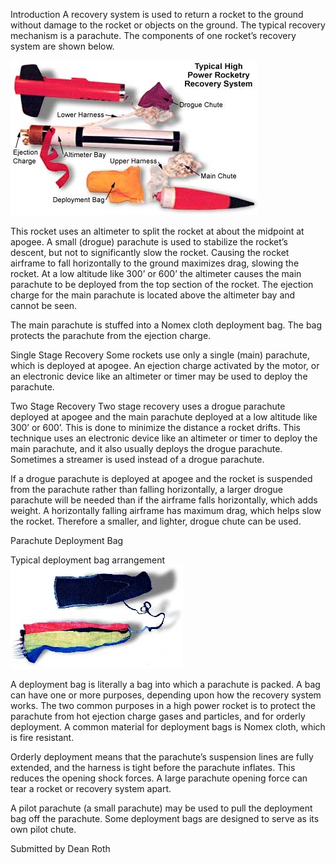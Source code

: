 Introduction A recovery system is used to return a rocket to the ground without damage to the rocket or objects on the ground. The typical recovery mechanism is a parachute. The components of one rocket’s recovery system are shown below.

![](/images/recovery_rocket.jpg)

This rocket uses an altimeter to split the rocket at about the midpoint at apogee. A small (drogue) parachute is used to stabilize the rocket’s descent, but not to significantly slow the rocket. Causing the rocket airframe to fall horizontally to the ground maximizes drag, slowing the rocket. At a low altitude like 300’ or 600’ the altimeter causes the main parachute to be deployed from the top section of the rocket. The ejection charge for the main parachute is located above the altimeter bay and cannot be seen.

The main parachute is stuffed into a Nomex cloth deployment bag. The bag protects the parachute from the ejection charge.

Single Stage Recovery Some rockets use only a single (main) parachute, which is deployed at apogee. An ejection charge activated by the motor, or an electronic device like an altimeter or timer may be used to deploy the parachute.

Two Stage Recovery Two stage recovery uses a drogue parachute deployed at apogee and the main parachute deployed at a low altitude like 300’ or 600’. This is done to minimize the distance a rocket drifts. This technique uses an electronic device like an altimeter or timer to deploy the main parachute, and it also usually deploys the drogue parachute. Sometimes a streamer is used instead of a drogue parachute.

If a drogue parachute is deployed at apogee and the rocket is suspended from the parachute rather than falling horizontally, a larger drogue parachute will be needed than if the airframe falls horizontally, which adds weight. A horizontally falling airframe has maximum drag, which helps slow the rocket. Therefore a smaller, and lighter, drogue chute can be used.

Parachute Deployment Bag

Typical deployment bag arrangement ![](/images/recovery_deploymentbag.jpg)

A deployment bag is literally a bag into which a parachute is packed. A bag can have one or more purposes, depending upon how the recovery system works. The two common purposes in a high power rocket is to protect the parachute from hot ejection charge gases and particles, and for orderly deployment. A common material for deployment bags is Nomex cloth, which is fire resistant.

Orderly deployment means that the parachute’s suspension lines are fully extended, and the harness is tight before the parachute inflates. This reduces the opening shock forces. A large parachute opening force can tear a rocket or recovery system apart.

A pilot parachute (a small parachute) may be used to pull the deployment bag off the parachute. Some deployment bags are designed to serve as its own pilot chute.

Submitted by Dean Roth
